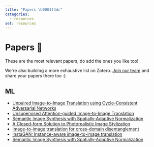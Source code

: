 ```yaml
---
title: "Papers \U0001f4dc"
categories:
  - resources
set: resources
---
```


# Papers 📜

These are the most relevant papers, do add the ones you like too!

We're also building a more exhaustive list on Zotero. [Join our team](https://www.zotero.org/groups/2291580/ccai) and share your papers there too :)

## ML

* [Unpaired Image-to-Image Translation using Cycle-Consistent Adversarial Networks](https://arxiv.org/pdf/1703.10593.pdf)
* [Unsupervised Attention-guided Image-to-Image Translation](https://arxiv.org/abs/1806.02311)
* [Semantic Image Synthesis with Spatially-Adaptive Normalization](https://arxiv.org/abs/1903.07291)
* [A Closed-form Solution to Photorealistic Image Stylization](https://arxiv.org/abs/1802.06474)
* [Image-to-image translation for cross-domain disentanglement](https://arxiv.org/abs/1805.09730)
* [InstaGAN: Instance-aware image-to-image translation](https://openreview.net/pdf?id=ryxwJhC9YX)
* [Semantic Image Synthesis with Spatially-Adaptive Normalization](https://arxiv.org/abs/1903.07291)
